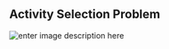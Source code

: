 ## Activity Selection Problem

![enter image description here](https://i.ytimg.com/vi/32uOuOPXBhc/maxresdefault.jpg)